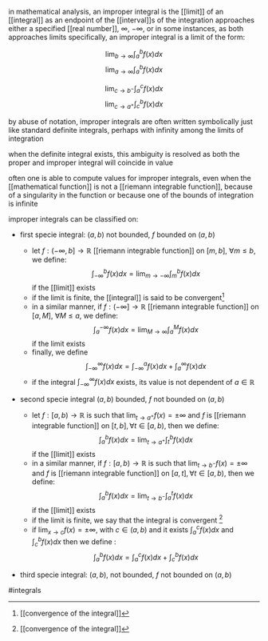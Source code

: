 in mathematical analysis, an improper integral is the [[limit]] of an [[integral]] as an endpoint of the [[interval]]s of the integration approaches either a specified [[real number]], $\infty$, $-\infty$,  or in some instances, as both approaches limits
specifically, an improper integral is a limit of the form:
 
 $$\lim_{b\to \infty}\int_a^bf(x)dx$$$$\lim_{a\to \infty}\int_a^bf(x)dx$$
 
  $$\lim_{c\to b^-}\int_a^cf(x)dx$$  $$\lim_{c\to a^+}\int_c^bf(x)dx$$
  
  by abuse of notation, improper integrals are often written symbolically just like standard definite integrals, perhaps with infinity among the limits of integration
  
  when the definite integral exists, this ambiguity is resolved as both the proper and improper integral will coincide in value
  
  often one is able to compute values for improper integrals, even when the [[mathematical function]] is not a [[riemann integrable function]], because of a singularity in the function or because one of the bounds of integration is infinite
  
  improper integrals can be classified on:
  - first specie integral: $(a,b)$ not bounded, $f$ bounded on $(a,b)$
	 -  let $f:(-\infty , b]\to \mathbb{R}$ [[riemann integrable function]] on $[m,b]$, $\forall m \leq b$, we define: $$\int_{-\infty}^b f(x)dx=\lim_{m\to-\infty}\int_m^b f(x)dx$$ if the [[limit]] exists 
	 -  if the limit is finite, the  [[integral]] is said to be convergent[^1]
	 -  in a similar manner, if $f:(-\infty]\to \mathbb{R}$ [[riemann integrable function]] on $[a,M]$, $\forall M \leq a$, we define: $$\int_{a}^{-\infty} f(x)dx=\lim_{M\to \infty}\int_a^M f(x)dx$$ if the limit exists 
	 -  finally, we define $$\int_{-\infty}^{\infty}f(x)dx=\int_{-\infty}^{a}f(x)dx+\int_{a}^{\infty}f(x)dx$$
	 -  if the integral $\int_{-\infty}^{\infty}f(x)dx$ exists, its value is not dependent of $a\in \mathbb{R}$
  

  - second specie integral $(a,b)$ bounded, $f$ not bounded on $(a,b)$
	  - let $f:[a,b)\to \mathbb{R}$ is such that $\lim_{t\to a^+}f(x)= \pm \infty$ and $f$ is [[riemann integrable function]] on $[t,b], \forall t\in[a,b)$, then we define: $$\int_a^bf(x)dx=\lim_{t\to a^+}\int_t^bf(x)dx$$ if the [[limit]] exists 
	  - in a similar manner, if $f:[a,b)\to \mathbb{R}$ is such that $\lim_{t\to b^-}f(x)= \pm \infty$ and $f$ is [[riemann integrable function]] on $[a,t], \forall t\in[a,b)$, then we define: $$\int_a^bf(x)dx=\lim_{t\to b^-}\int_a^tf(x)dx$$ if the [[limit]] exists 
	  - if the limit is finite, we say that the integral is convergent [^1]
	  - if $\lim_{x\to c}f(x)=\pm \infty$, with $c\in (a,b)$ and it exists $\int_a^cf(x)dx$ and $\int_c^bf(x)dx$ then we define : $$\int_a^bf(x)dx=\int_a^cf(x)dx+\int_c^bf(x)dx$$
  - third specie integral: $(a,b)$, not bounded, $f$ not bounded on $(a,b)$



[^1]:[[convergence of the integral]]


#integrals 
